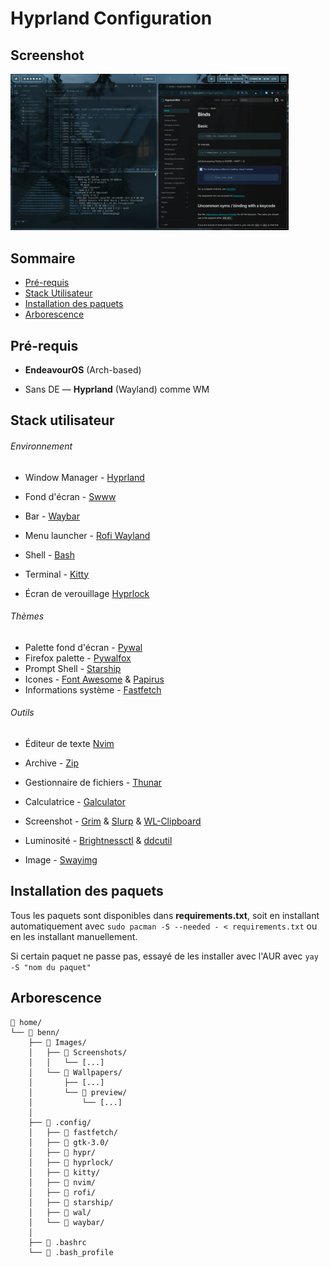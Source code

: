# Hyprland Configuration

## Screenshot

<img src="Images/Screenshots/screenshot.png" alt="Screenshot" width="445" />

## Sommaire

- [Pré-requis](#Pré-requis)
- [Stack Utilisateur](#Stack-Utilisateur)
- [Installation des paquets](#Installation-des-paquets)
- [Arborescence](#Arborescence)

## Pré-requis

- **EndeavourOS** (Arch-based)

- Sans DE — **Hyprland** (Wayland) comme WM

## Stack utilisateur

###### Environnement

- Window Manager - [Hyprland](https://wiki.hyprland.org/)

- Fond d'écran - [Swww](https://github.com/LGFae/swww)

- Bar - [Waybar](https://wiki.archlinux.org/title/Waybar)

- Menu launcher - [Rofi Wayland](https://github.com/in0ni/rofi-wayland)

- Shell - [Bash](https://wiki.archlinux.org/title/Bash)

- Terminal - [Kitty](https://wiki.archlinux.org/title/Kitty)

- Écran de verouillage [Hyprlock](https://archlinux.org/packages/extra/x86_64/hyprlock/)

###### Thèmes

- Palette fond d'écran - [Pywal](https://archlinux.org/packages/extra/any/python-pywal/)
- Firefox palette - [Pywalfox](https://github.com/Frewacom/pywalfox)
- Prompt Shell - [Starship](https://starship.rs/)
- Icones - [Font Awesome](https://archlinux.org/packages/extra/any/ttf-font-awesome/) & [Papirus](https://archlinux.org/packages/extra/any/papirus-icon-theme/)
- Informations système - [Fastfetch](https://archlinux.org/packages/extra/x86_64/fastfetch/)

###### Outils

- Éditeur de texte [Nvim](https://neovim.io/)

- Archive - [Zip](https://man.archlinux.org/man/zip.1.e)

- Gestionnaire de fichiers - [Thunar](https://wiki.archlinux.org/title/Thunar)

- Calculatrice - [Galculator](https://archlinux.org/packages/extra/x86_64/galculator/)

- Screenshot - [Grim](https://archlinux.org/packages/extra/x86_64/grim/) & [Slurp](https://archlinux.org/packages/extra/x86_64/slurp/) & [WL-Clipboard](https://archlinux.org/packages/extra/x86_64/wl-clipboard/)

- Luminosité - [Brightnessctl](https://archlinux.org/packages/extra/x86_64/brightnessctl/) & [ddcutil](https://archlinux.org/packages/extra/x86_64/ddcutil/)

- Image - [Swayimg](https://archlinux.org/packages/extra/x86_64/swayimg/)

## Installation des paquets

Tous les paquets sont disponibles dans **requirements.txt**, soit en installant automatiquement avec ```sudo pacman -S --needed - < requirements.txt``` ou en les installant manuellement.

Si certain paquet ne passe pas, essayé de les installer avec l'AUR avec ```yay -S "nom du paquet"```

## Arborescence

```
📁 home/
└── 📁 benn/
    ├── 📁 Images/
    │   ├── 📁 Screenshots/
    │   │   └── [...]
    │   └── 📁 Wallpapers/
    │       ├── [...]
    │       └── 📁 preview/
    │           └── [...]
    │
    ├── 📁 .config/
    │   ├── 📁 fastfetch/
    │   ├── 📁 gtk-3.0/
    │   ├── 📁 hypr/
    │   ├── 📁 hyprlock/
    │   ├── 📁 kitty/
    │   ├── 📁 nvim/
    │   ├── 📁 rofi/
    │   ├── 📁 starship/
    │   ├── 📁 wal/
    │   └── 📁 waybar/
    │
    ├── 📄 .bashrc
    └── 📄 .bash_profile
```
